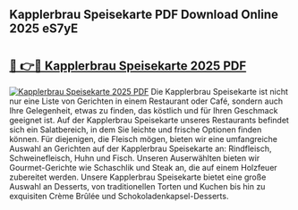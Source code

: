 ## Kapplerbrau Speisekarte PDF Download Online 2025 eS7yE

# <h2><a href="http://gcazif.nevu.top/?p=Kapplerbrau+Speisekarte">🔗 👉🔴 Kapplerbrau Speisekarte 2025 PDF</a></h2>

[![Kapplerbrau Speisekarte 2025 PDF](https://i.imgur.com/dBaPXMq.png)](http://gcazif.nevu.top/?p=Kapplerbrau+Speisekarte)
Die Kapplerbrau Speisekarte ist nicht nur eine Liste von Gerichten in einem Restaurant oder Café, sondern auch Ihre Gelegenheit, etwas zu finden, das köstlich und für Ihren Geschmack geeignet ist. Auf der Kapplerbrau Speisekarte unseres Restaurants befindet sich ein Salatbereich, in dem Sie leichte und frische Optionen finden können. Für diejenigen, die Fleisch mögen, bieten wir eine umfangreiche Auswahl an Gerichten auf der Kapplerbrau Speisekarte an: Rindfleisch, Schweinefleisch, Huhn und Fisch. Unseren Auserwählten bieten wir Gourmet-Gerichte wie Schaschlik und Steak an, die auf einem Holzfeuer zubereitet werden. Unsere Kapplerbrau Speisekarte bietet eine große Auswahl an Desserts, von traditionellen Torten und Kuchen bis hin zu exquisiten Crème Brûlée und Schokoladenkapsel-Desserts.
